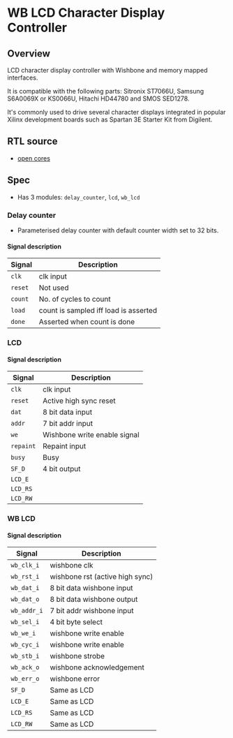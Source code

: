 # WB LCD Character Display Controller

## Overview

LCD character display controller with Wishbone and memory mapped interfaces.

It is compatible with the following parts: Sitronix ST7066U, Samsung S6A0069X or KS0066U, Hitachi HD44780 and SMOS SED1278.

It's commonly used to drive several character displays integrated in popular Xilinx development boards such as Spartan 3E Starter Kit from Digilent.

## RTL source

- [open cores](http://www.opencores.org/projects/wb_lcd/)

## Spec

- Has 3 modules: `delay_counter`, `lcd`, `wb_lcd`

### Delay counter

- Parameterised delay counter with default counter width set to 32 bits.

#### Signal description

| Signal  | Description                           |
| ------- | ------------------------------------- |
| `clk`   | clk input                             |
| `reset` | Not used                              |
| `count` | No. of cycles to count                |
| `load`  | count is sampled iff load is asserted |
| `done`  | Asserted when count is done           |

### LCD

#### Signal description

| Signal    | Description                  |
| --------- | ---------------------------- |
| `clk`     | clk input                    |
| `reset`   | Active high sync reset       |
| `dat`     | 8 bit data input             |
| `addr`    | 7 bit addr input             |
| `we`      | Wishbone write enable signal |
| `repaint` | Repaint input                |
| `busy`    | Busy                         |
| `SF_D`    | 4 bit output                 |
| `LCD_E`   |                              |
| `LCD_RS`  |                              |
| `LCD_RW`  |                              |

### WB LCD

#### Signal description

| Signal      | Description                     |
| ----------- | ------------------------------- |
| `wb_clk_i`  | wishbone clk                    |
| `wb_rst_i`  | wishbone rst (active high sync) |
| `wb_dat_i`  | 8 bit data wishbone input       |
| `wb_dat_o`  | 8 bit data wishbone output      |
| `wb_addr_i` | 7 bit addr wishbone input       |
| `wb_sel_i`  | 4 bit byte select               |
| `wb_we_i`   | wishbone write enable           |
| `wb_cyc_i`  | wishbone write enable           |
| `wb_stb_i`  | wishbone strobe                 |
| `wb_ack_o ` | wishbone acknowledgement        |
| `wb_err_o ` | wishbone error                  |
| `SF_D`      | Same as LCD                     |
| `LCD_E`     | Same as LCD                     |
| `LCD_RS`    | Same as LCD                     |
| `LCD_RW`    | Same as LCD                     |
